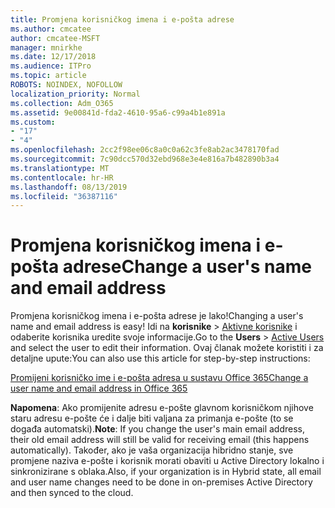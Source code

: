 ```yaml
---
title: Promjena korisničkog imena i e-pošta adrese
ms.author: cmcatee
author: cmcatee-MSFT
manager: mnirkhe
ms.date: 12/17/2018
ms.audience: ITPro
ms.topic: article
ROBOTS: NOINDEX, NOFOLLOW
localization_priority: Normal
ms.collection: Adm_O365
ms.assetid: 9e00841d-fda2-4610-95a6-c99a4b1e891a
ms.custom:
- "17"
- "4"
ms.openlocfilehash: 2cc2f98ee06c8a0c0a62c3fe8ab2ac3478170fad
ms.sourcegitcommit: 7c90dcc570d32ebd968e3e4e816a7b482890b3a4
ms.translationtype: MT
ms.contentlocale: hr-HR
ms.lasthandoff: 08/13/2019
ms.locfileid: "36387116"
---
```

# <a name="change-a-users-name-and-email-address"></a><span data-ttu-id="1560e-102">Promjena korisničkog imena i e-pošta adrese</span><span class="sxs-lookup"><span data-stu-id="1560e-102">Change a user's name and email address</span></span>

<span data-ttu-id="1560e-103">Promjena korisničkog imena i e-pošta adrese je lako!</span><span class="sxs-lookup"><span data-stu-id="1560e-103">Changing a user's name and email address is easy!</span></span> <span data-ttu-id="1560e-104">Idi na **korisnike** \> [Aktivne korisnike](https://go.microsoft.com/fwlink/p/?linkid=834822) i odaberite korisnika uredite svoje informacije.</span><span class="sxs-lookup"><span data-stu-id="1560e-104">Go to the **Users** \> [Active Users](https://go.microsoft.com/fwlink/p/?linkid=834822) and select the user to edit their information.</span></span> <span data-ttu-id="1560e-105">Ovaj članak možete koristiti i za detaljne upute:</span><span class="sxs-lookup"><span data-stu-id="1560e-105">You can also use this article for step-by-step instructions:</span></span>
  
[<span data-ttu-id="1560e-106">Promijeni korisničko ime i e-pošta adresa u sustavu Office 365</span><span class="sxs-lookup"><span data-stu-id="1560e-106">Change a user name and email address in Office 365</span></span>](https://docs.microsoft.com/en-us/office365/admin/add-users/change-a-user-name-and-email-address)
  
 <span data-ttu-id="1560e-107">**Napomena**: Ako promijenite adresu e-pošte glavnom korisničkom njihove staru adresu e-pošte će i dalje biti valjana za primanja e-pošte (to se događa automatski).</span><span class="sxs-lookup"><span data-stu-id="1560e-107">**Note**: If you change the user's main email address, their old email address will still be valid for receiving email (this happens automatically).</span></span> <span data-ttu-id="1560e-108">Također, ako je vaša organizacija hibridno stanje, sve promjene naziva e-pošte i korisnik morati obaviti u Active Directory lokalno i sinkronizirane s oblaka.</span><span class="sxs-lookup"><span data-stu-id="1560e-108">Also, if your organization is in Hybrid state, all email and user name changes need to be done in on-premises Active Directory and then synced to the cloud.</span></span>